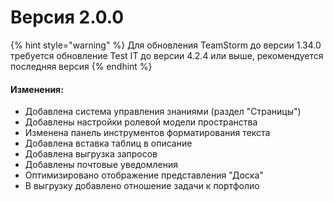 # Версия 2.0.0

{% hint style="warning" %}
Для обновления TeamStorm до версии 1.34.0 требуется обновление Test IT до версии 4.2.4 или выше, рекомендуется последняя версия
{% endhint %}

#### Изменения:

* Добавлена система управления знаниями (раздел "Страницы")
* Добавлены настройки ролевой модели пространства
* Изменена панель инструментов форматирования текста
* Добавлена вставка таблиц в описание
* Добавлена выгрузка запросов
* Добавлены почтовые уведомления
* Оптимизировано отображение представления "Доска"
* В выгрузку добавлено отношение задачи к портфолио

